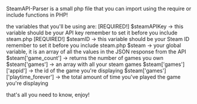 SteamAPI-Parser is a small php file that you can import using the require or include functions in PHP!

the variables that you'll be using are:
[REQUIRED!] $steamAPIKey -> this variable should be your API key remember to set it before you include steam.php
[REQUIRED!] $steamID -> this variable should be your Steam ID remember to set it before you include steam.php
$steam -> your global variable, it is an array of all the values in the JSON response from the API
$steam['game_count'] -> returns the number of games you own
$steam['games'] -> an array with all your steam games
$steam['games']['appid'] -> the id of the game you're displaying
$steam['games']['playtime_forever'] -> the total amount of time you've played the game you're displaying

that's all you need to know, enjoy!
